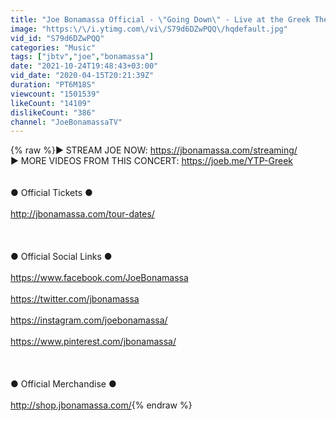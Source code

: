 ```yaml
---
title: "Joe Bonamassa Official - \"Going Down\" - Live at the Greek Theatre"
image: "https:\/\/i.ytimg.com\/vi\/S79d6DZwPQQ\/hqdefault.jpg"
vid_id: "S79d6DZwPQQ"
categories: "Music"
tags: ["jbtv","joe","bonamassa"]
date: "2021-10-24T19:48:43+03:00"
vid_date: "2020-04-15T20:21:39Z"
duration: "PT6M18S"
viewcount: "1501539"
likeCount: "14109"
dislikeCount: "386"
channel: "JoeBonamassaTV"
---
```

{% raw %}► STREAM JOE NOW: <a rel="nofollow" target="blank" href="https://jbonamassa.com/streaming/">https://jbonamassa.com/streaming/</a><br />► MORE VIDEOS FROM THIS CONCERT: <a rel="nofollow" target="blank" href="https://joeb.me/YTP-Greek">https://joeb.me/YTP-Greek</a><br /><br /><br />● Official Tickets ●<br /><br /><a rel="nofollow" target="blank" href="http://jbonamassa.com/tour-dates/">http://jbonamassa.com/tour-dates/</a><br /><br /><br /><br />● Official Social Links ●<br /><br /><a rel="nofollow" target="blank" href="https://www.facebook.com/JoeBonamassa">https://www.facebook.com/JoeBonamassa</a><br /><br /><a rel="nofollow" target="blank" href="https://twitter.com/jbonamassa">https://twitter.com/jbonamassa</a><br /><br /><a rel="nofollow" target="blank" href="https://instagram.com/joebonamassa/">https://instagram.com/joebonamassa/</a><br /><br /><a rel="nofollow" target="blank" href="https://www.pinterest.com/jbonamassa/">https://www.pinterest.com/jbonamassa/</a><br /><br /><br /><br />● Official Merchandise ●<br /><br /><a rel="nofollow" target="blank" href="http://shop.jbonamassa.com/">http://shop.jbonamassa.com/</a>{% endraw %}
